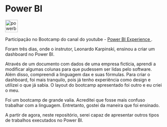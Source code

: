 # Power BI
 <img height="40" width="40" alt="powerbi-icon" src="https://img.icons8.com/color/256/power-bi.png"> 

Participação no Bootcamp do canal do youtube - <a href = "https://www.youtube.com/@pbiexperience" target="_blank"> Power BI Experience </a>.

Foram três dias, onde o instrutor, Leonardo Karpinski, ensinou a criar um dashboard no Power BI. 

Através de um documento com dados de uma empresa fictícia, aprendi a modificar algumas colunas para que pudessem ser lidas pelo software. Além disso, compreendi a linguagem dax e suas fórmulas. Para criar o dashboard, foi mais tranquilo, pois já tenho experiência como design e utilizei o que já sabia. O layout do bootcamp apresentado foi outro e eu criei o meu.

Foi um bootcamp de grande valia. Acreditei que fosse mais confuso trabalhar com a linguagem. Entretanto, gostei da maneira que foi ensinado.

A partir de agora, neste repositório, serei capaz de apresentar outros tipos de trabalhos executados no Power BI.



